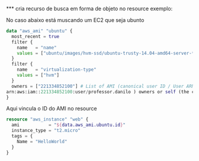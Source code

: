 *** cria recurso de busca em forma de objeto no resource exemplo:

No caso abaixo está muscando um EC2 que seja ubunto 

```tf
data "aws_ami" "ubuntu" {
  most_recent = true
  filter {
    name   = "name"
    values = ["ubuntu/images/hvm-ssd/ubuntu-trusty-14.04-amd64-server-*"]
  }
  filter {
    name   = "virtualization-type"
    values = ["hvm"]
  }
  owners = ["221334852100"] # List of AMI (canonical user ID / User ARN - 099720109477 - este canonical é padrão da AWS serve para localizar todos os AMIs
arn:aws:iam::221334852100:user/professor.danilo ) owners or self (the current account)- https://registry.terraform.io/providers/hashicorp/aws/latest/docs/data-sources/ami
}
```

Aqui vincula o ID do AMI no resource

```tf
resource "aws_instance" "web" {
  ami           = "${data.aws_ami.ubuntu.id}"
  instance_type = "t2.micro"
  tags = {
    Name = "HelloWorld"
  }
}
```
